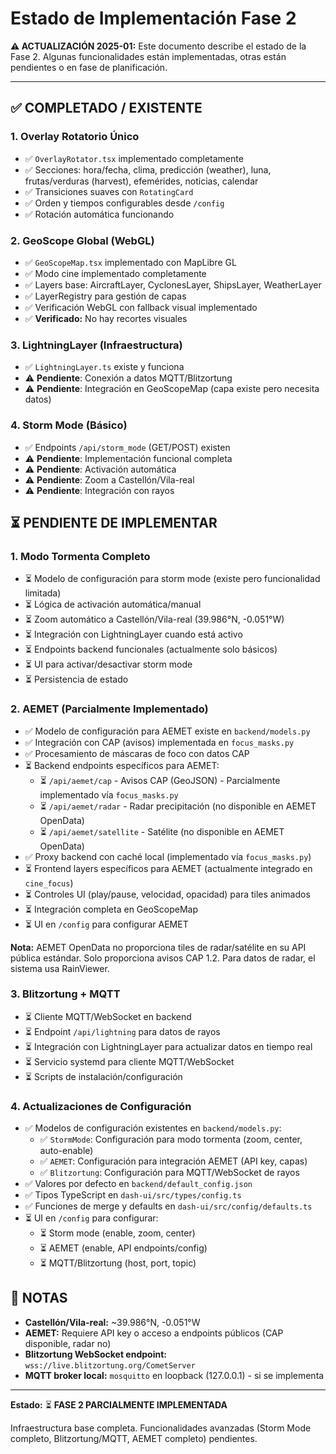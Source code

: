 # Estado de Implementación Fase 2

**⚠️ ACTUALIZACIÓN 2025-01:** Este documento describe el estado de la Fase 2. Algunas funcionalidades están implementadas, otras están pendientes o en fase de planificación.

---

## ✅ COMPLETADO / EXISTENTE

### 1. Overlay Rotatorio Único
- ✅ `OverlayRotator.tsx` implementado completamente
- ✅ Secciones: hora/fecha, clima, predicción (weather), luna, frutas/verduras (harvest), efemérides, noticias, calendar
- ✅ Transiciones suaves con `RotatingCard`
- ✅ Orden y tiempos configurables desde `/config`
- ✅ Rotación automática funcionando

### 2. GeoScope Global (WebGL)
- ✅ `GeoScopeMap.tsx` implementado con MapLibre GL
- ✅ Modo cine implementado completamente
- ✅ Layers base: AircraftLayer, CyclonesLayer, ShipsLayer, WeatherLayer
- ✅ LayerRegistry para gestión de capas
- ✅ Verificación WebGL con fallback visual implementado
- ✅ **Verificado:** No hay recortes visuales

### 3. LightningLayer (Infraestructura)
- ✅ `LightningLayer.ts` existe y funciona
- ⚠️ **Pendiente**: Conexión a datos MQTT/Blitzortung
- ⚠️ **Pendiente**: Integración en GeoScopeMap (capa existe pero necesita datos)

### 4. Storm Mode (Básico)
- ✅ Endpoints `/api/storm_mode` (GET/POST) existen
- ⚠️ **Pendiente**: Implementación funcional completa
- ⚠️ **Pendiente**: Activación automática
- ⚠️ **Pendiente**: Zoom a Castellón/Vila-real
- ⚠️ **Pendiente**: Integración con rayos

## ⏳ PENDIENTE DE IMPLEMENTAR

### 1. Modo Tormenta Completo
- ⏳ Modelo de configuración para storm mode (existe pero funcionalidad limitada)
- ⏳ Lógica de activación automática/manual
- ⏳ Zoom automático a Castellón/Vila-real (39.986°N, -0.051°W)
- ⏳ Integración con LightningLayer cuando está activo
- ⏳ Endpoints backend funcionales (actualmente solo básicos)
- ⏳ UI para activar/desactivar storm mode
- ⏳ Persistencia de estado

### 2. AEMET (Parcialmente Implementado)
- ✅ Modelo de configuración para AEMET existe en `backend/models.py`
- ✅ Integración con CAP (avisos) implementada en `focus_masks.py`
- ✅ Procesamiento de máscaras de foco con datos CAP
- ⏳ Backend endpoints específicos para AEMET:
  - ⏳ `/api/aemet/cap` - Avisos CAP (GeoJSON) - Parcialmente implementado vía `focus_masks.py`
  - ⏳ `/api/aemet/radar` - Radar precipitación (no disponible en AEMET OpenData)
  - ⏳ `/api/aemet/satellite` - Satélite (no disponible en AEMET OpenData)
- ✅ Proxy backend con caché local (implementado vía `focus_masks.py`)
- ⏳ Frontend layers específicos para AEMET (actualmente integrado en `cine_focus`)
- ⏳ Controles UI (play/pause, velocidad, opacidad) para tiles animados
- ⏳ Integración completa en GeoScopeMap
- ⏳ UI en `/config` para configurar AEMET

**Nota:** AEMET OpenData no proporciona tiles de radar/satélite en su API pública estándar. Solo proporciona avisos CAP 1.2. Para datos de radar, el sistema usa RainViewer.

### 3. Blitzortung + MQTT
- ⏳ Cliente MQTT/WebSocket en backend
- ⏳ Endpoint `/api/lightning` para datos de rayos
- ⏳ Integración con LightningLayer para actualizar datos en tiempo real
- ⏳ Servicio systemd para cliente MQTT/WebSocket
- ⏳ Scripts de instalación/configuración

### 4. Actualizaciones de Configuración
- ✅ Modelos de configuración existentes en `backend/models.py`:
  - ✅ `StormMode`: Configuración para modo tormenta (zoom, center, auto-enable)
  - ✅ `AEMET`: Configuración para integración AEMET (API key, capas)
  - ✅ `Blitzortung`: Configuración para MQTT/WebSocket de rayos
- ✅ Valores por defecto en `backend/default_config.json`
- ✅ Tipos TypeScript en `dash-ui/src/types/config.ts`
- ✅ Funciones de merge y defaults en `dash-ui/src/config/defaults.ts`
- ⏳ UI en `/config` para configurar:
  - ⏳ Storm mode (enable, zoom, center)
  - ⏳ AEMET (enable, API endpoints/config)
  - ⏳ MQTT/Blitzortung (host, port, topic)

## 📝 NOTAS

- **Castellón/Vila-real:** ~39.986°N, -0.051°W
- **AEMET:** Requiere API key o acceso a endpoints públicos (CAP disponible, radar no)
- **Blitzortung WebSocket endpoint:** `wss://live.blitzortung.org/CometServer`
- **MQTT broker local:** `mosquitto` en loopback (127.0.0.1) - si se implementa

---

**Estado:** ⏳ **FASE 2 PARCIALMENTE IMPLEMENTADA**

Infraestructura base completa. Funcionalidades avanzadas (Storm Mode completo, Blitzortung/MQTT, AEMET completo) pendientes.
